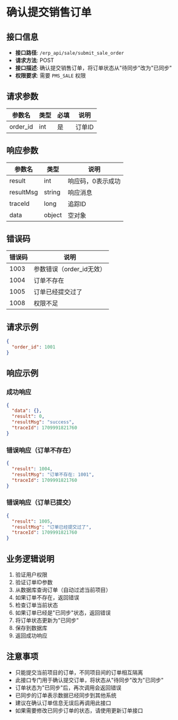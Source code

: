 # 确认提交销售订单

## 接口信息

- **接口路径**: `/erp_api/sale/submit_sale_order`
- **请求方法**: POST
- **接口描述**: 确认提交销售订单，将订单状态从"待同步"改为"已同步"
- **权限要求**: 需要 `PMS_SALE` 权限

## 请求参数

| 参数名 | 类型 | 必填 | 说明 |
|--------|------|------|------|
| order_id | int | 是 | 订单ID |

## 响应参数

| 参数名 | 类型 | 说明 |
|--------|------|------|
| result | int | 响应码，0表示成功 |
| resultMsg | string | 响应消息 |
| traceId | long | 追踪ID |
| data | object | 空对象 |

## 错误码

| 错误码 | 说明 |
|--------|------|
| 1003 | 参数错误（order_id无效） |
| 1004 | 订单不存在 |
| 1005 | 订单已经提交过了 |
| 1008 | 权限不足 |

## 请求示例

```json
{
  "order_id": 1001
}
```

## 响应示例

### 成功响应

```json
{
  "data": {},
  "result": 0,
  "resultMsg": "success",
  "traceId": 1709991821760
}
```

### 错误响应（订单不存在）

```json
{
  "result": 1004,
  "resultMsg": "订单不存在: 1001",
  "traceId": 1709991821760
}
```

### 错误响应（订单已提交）

```json
{
  "result": 1005,
  "resultMsg": "订单已经提交过了",
  "traceId": 1709991821760
}
```

## 业务逻辑说明

1. 验证用户权限
2. 验证订单ID参数
3. 从数据库查询订单（自动过滤当前项目）
4. 如果订单不存在，返回错误
5. 检查订单当前状态
6. 如果订单已经是"已同步"状态，返回错误
7. 将订单状态更新为"已同步"
8. 保存到数据库
9. 返回成功响应

## 注意事项

- 只能提交当前项目的订单，不同项目间的订单相互隔离
- 此接口专门用于确认提交订单，将状态从"待同步"改为"已同步"
- 订单状态为"已同步"后，再次调用会返回错误
- 已同步的订单表示数据已经同步到其他系统
- 建议在确认订单信息无误后再调用此接口
- 如果需要修改已同步订单的状态，请使用更新订单接口

